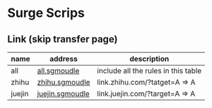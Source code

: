 # Surge Scrips

## Link (skip transfer page)

| name   | address                                 | description                         |
| ------ | --------------------------------------- | ----------------------------------- |
| all    | [all.sgmoudle][link.all.sgmoudle]       | include all the rules in this table |
| zhihu  | [zhihu.sgmoudle][link.zhihu.sgmoudle]   | link.zhihu.com/?tatget=A => A       |
| juejin | [juejin.sgmoudle][link-juejin.sgmoudle] | link.juejin.com/?target=A => A      |

[link.all.sgmoudle]: https://raw.githubusercontent.com/BlackHole1/surge-scripts/main/link/all.sgmoudle
[link.zhihu.sgmoudle]: https://raw.githubusercontent.com/BlackHole1/surge-scripts/main/link/zhihu.sgmoudle
[link-juejin.sgmoudle]: https://raw.githubusercontent.com/BlackHole1/surge-scripts/main/link/juejin.sgmoudle
